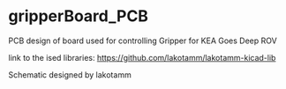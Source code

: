 # gripperBoard_PCB
PCB design of board used for controlling Gripper for KEA Goes Deep ROV

link to the ised libraries:
https://github.com/lakotamm/lakotamm-kicad-lib

Schematic designed by lakotamm
